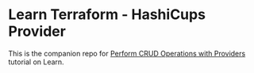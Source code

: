 # Learn Terraform - HashiCups Provider

This is the companion repo for [Perform CRUD Operations with Providers](https://learn.hashicorp.com/tutorials/terraform/provider-use?in=terraform/providers) tutorial on Learn.
